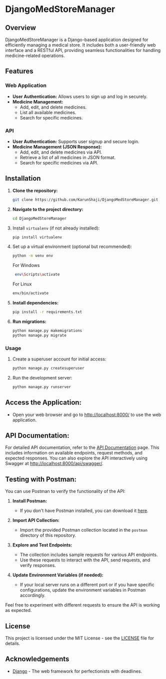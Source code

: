 # DjangoMedStoreManager

## Overview

DjangoMedStoreManager is a Django-based application designed for efficiently managing a medical store. It includes both a user-friendly web interface and a RESTful API, providing seamless functionalities for handling medicine-related operations.

## Features

### Web Application

- **User Authentication:** Allows users to sign up and log in securely.
- **Medicine Management:**
  - Add, edit, and delete medicines.
  - List all available medicines.
  - Search for specific medicines.

### API

- **User Authentication:** Supports user signup and secure login.
- **Medicine Management (JSON Response):**
  - Add, edit, and delete medicines via API.
  - Retrieve a list of all medicines in JSON format.
  - Search for specific medicines via API.

## Installation

1. **Clone the repository:**
   ```bash
   git clone https://github.com/KarunShaji/DjangoMedStoreManager.git
    ```
2. **Navigate to the project directory:**
   ```bash
   cd DjangoMedStoreManager
   ```
3. Install `virtualenv` (if not already installed):

    ```bash
    pip install virtualenv
    ```

4. Set up a virtual environment (optional but recommended):

    ```bash
    python -m venv env
    ```
    For Windows
    ```bash
     env\Scripts\activate
    ```
    For Linux
   ```bash
   env/bin/activate
   ```
   
5. **Install dependencies:**
   ```bash
   pip install -r requirements.txt
   ```
6. **Run migrations:**
   ```bash
   python manage.py makemigrations
   python manage.py migrate
   ```

### Usage

1. Create a superuser account for initial access:

    ```bash
    python manage.py createsuperuser
    ```

2. Run the development server:

    ```bash
    python manage.py runserver
    ```

## Access the Application:

- Open your web browser and go to [http://localhost:8000/](http://localhost:8000/) to use the web application.

## API Documentation:

For detailed API documentation, refer to the [API Documentation](http://localhost:8000/api/docs/) page. This includes information on available endpoints, request methods, and expected responses. You can also explore the API interactively using Swagger at [http://localhost:8000/api/swagger/](http://localhost:8000/api/swagger/).

## Testing with Postman:

You can use Postman to verify the functionality of the API:

1. **Install Postman:**
   - If you don't have Postman installed, you can download it [here](https://www.postman.com/downloads/).

2. **Import API Collection:**
   - Import the provided Postman collection located in the `postman` directory of this repository.

3. **Explore and Test Endpoints:**
   - The collection includes sample requests for various API endpoints.
   - Use these requests to interact with the API, send requests, and verify responses.

4. **Update Environment Variables (if needed):**
   - If your local server runs on a different port or if you have specific configurations, update the environment variables in Postman accordingly.

Feel free to experiment with different requests to ensure the API is working as expected.

## License

This project is licensed under the MIT License - see the [LICENSE](LICENSE) file for details.
## Acknowledgements

- [Django](https://www.djangoproject.com/) - The web framework for perfectionists with deadlines.
